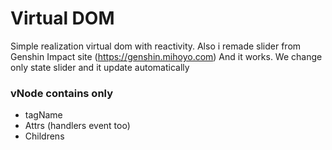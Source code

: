 # Virtual DOM
Simple realization virtual dom with reactivity.
Also i remade slider from Genshin Impact site (https://genshin.mihoyo.com)
And it works. We change only state slider and it update automatically


### vNode contains only 
- tagName
- Attrs (handlers event too)
- Childrens


